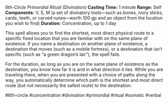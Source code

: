 *6th-Circle Primordial Ritual (Divination)*
**Casting Time:** 1 minute
**Range:** Self
**Components:** V, S, M (a set of divinatory tools—such as bones, ivory sticks, cards, teeth, or carved runes—worth 100 gp and an object from the location you wish to find)
**Duration:** Concentration, up to 1 day

This spell allows you to find the shortest, most direct physical route to a specific fixed location that you are familiar with on the same plane of existence. If you name a destination on another plane of existence, a destination that moves (such as a mobile fortress), or a destination that isn’t specific (such as “a green dragon’s lair”), the spell fails.

For the duration, as long as you are on the same plane of existence as the destination, you know how far it is and in what direction it lies. While you are traveling there, when you are presented with a choice of paths along the way, you automatically determine which path is the shortest and most direct route (but not necessarily the safest route) to the destination.

#6th-circle #concentration #divination #primordial #ritual #somatic #verbal
